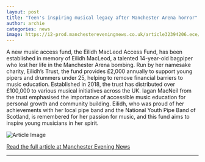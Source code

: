 ```yaml
---
layout: post
title: "Teen's inspiring musical legacy after Manchester Arena horror"
author: archie
categories: news
image: https://i2-prod.manchestereveningnews.co.uk/article32394206.ece/ALTERNATES/s1200/0_Charity-in-honour-of-girl-who-died-in-Manchester-bombing-to-fund-young-musicians.jpg
---
```

A new music access fund, the Eilidh MacLeod Access Fund, has been established in memory of Eilidh MacLeod, a talented 14-year-old bagpiper who lost her life in the Manchester Arena bombing. Run by her namesake charity, Eilidh’s Trust, the fund provides £2,000 annually to support young pipers and drummers under 25, helping to remove financial barriers to music education. Established in 2018, the trust has distributed over £100,000 to various musical initiatives across the UK. Iagan MacNeil from the trust emphasised the importance of accessible music education for personal growth and community building. Eilidh, who was proud of her achievements with her local pipe band and the National Youth Pipe Band of Scotland, is remembered for her passion for music, and this fund aims to inspire young musicians in her spirit.

![Article Image](https://i2-prod.manchestereveningnews.co.uk/article32394206.ece/ALTERNATES/s1200/0_Charity-in-honour-of-girl-who-died-in-Manchester-bombing-to-fund-young-musicians.jpg)

[Read the full article at Manchester Evening News](https://www.manchestereveningnews.co.uk/news/greater-manchester-news/teens-inspiring-musical-legacy-after-32394152)

---
